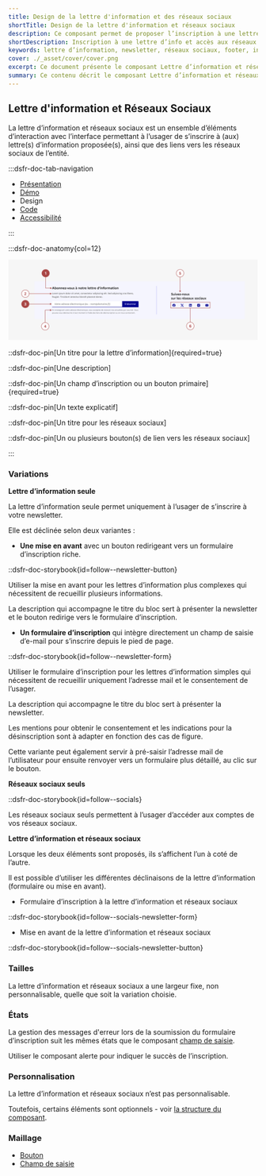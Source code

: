 ```yaml
---
title: Design de la lettre d'information et des réseaux sociaux
shortTitle: Design de la lettre d'information et réseaux sociaux
description: Ce composant permet de proposer l’inscription à une lettre d’information et de diriger vers les réseaux sociaux de l’entité.
shortDescription: Inscription à une lettre d’info et accès aux réseaux sociaux.
keywords: lettre d’information, newsletter, réseaux sociaux, footer, interface, composant, design system, RGPD, accessibilité, usager
cover: ./_asset/cover/cover.png
excerpt: Ce document présente le composant Lettre d’information et réseaux sociaux, destiné à favoriser l’abonnement et la consultation des comptes sociaux, avec recommandations d’intégration et règles éditoriales.
summary: Ce contenu décrit le composant Lettre d’information et réseaux sociaux, conçu pour permettre aux usagers de s’abonner à une ou plusieurs lettres d’information et de consulter les réseaux sociaux de l’entité. Il précise les recommandations d’intégration, notamment sa position dans la page, et les consignes éditoriales telles que l’adaptation du message selon le contexte ou les mentions relatives à l’utilisation des données personnelles. Ce guide s’adresse aux équipes chargées de la conception éditoriale et technique des sites web publics.
---
```


## Lettre d'information et Réseaux Sociaux

La lettre d’information et réseaux sociaux est un ensemble d’éléments d’interaction avec l’interface permettant à l’usager de s’inscrire à (aux) lettre(s) d’information proposée(s), ainsi que des liens vers les réseaux sociaux de l’entité.

:::dsfr-doc-tab-navigation

- [Présentation](../index.md)
- [Démo](../demo/index.md)
- Design
- [Code](../code/index.md)
- [Accessibilité](../accessibility/index.md)

:::

:::dsfr-doc-anatomy{col=12}

![Anatomie de la lettre d'information et des réseaux sociaux](../_asset/anatomy/anatomy-1.png)

::dsfr-doc-pin[Un titre pour la lettre d’information]{required=true}

::dsfr-doc-pin[Une description]

::dsfr-doc-pin[Un champ d’inscription ou un bouton primaire]{required=true}

::dsfr-doc-pin[Un texte explicatif]

::dsfr-doc-pin[Un titre pour les réseaux sociaux]

::dsfr-doc-pin[Un ou plusieurs bouton(s) de lien vers les réseaux sociaux]

:::

### Variations

**Lettre d’information seule**

La lettre d’information seule permet uniquement à l’usager de s’inscrire à votre newsletter.

Elle est déclinée selon deux variantes :

- **Une mise en avant** avec un bouton redirigeant vers un formulaire d’inscription riche.

::dsfr-doc-storybook{id=follow--newsletter-button}

Utiliser la mise en avant pour les lettres d’information plus complexes qui nécessitent de recueillir plusieurs informations.

La description qui accompagne le titre du bloc sert à présenter la newsletter et le bouton redirige vers le formulaire d’inscription.

- **Un formulaire d’inscription** qui intègre directement un champ de saisie d’e-mail pour s’inscrire depuis le pied de page.

::dsfr-doc-storybook{id=follow--newsletter-form}

Utiliser le formulaire d’inscription pour les lettres d’information simples qui nécessitent de recueillir uniquement l’adresse mail et le consentement de l’usager.

La description qui accompagne le titre du bloc sert à présenter la newsletter.

Les mentions pour obtenir le consentement et les indications pour la désinscription sont à adapter en fonction des cas de figure.

Cette variante peut également servir à pré-saisir l’adresse mail de l’utilisateur pour ensuite renvoyer vers un formulaire plus détaillé, au clic sur le bouton.

**Réseaux sociaux seuls**

::dsfr-doc-storybook{id=follow--socials}

Les réseaux sociaux seuls permettent à l’usager d’accéder aux comptes de vos réseaux sociaux.

**Lettre d’information et réseaux sociaux**

Lorsque les deux éléments sont proposés, ils s’affichent l’un à coté de l’autre.

Il est possible d’utiliser les différentes déclinaisons de la lettre d’information (formulaire ou mise en avant).

- Formulaire d’inscription à la lettre d’information et réseaux sociaux

::dsfr-doc-storybook{id=follow--socials-newsletter-form}

- Mise en avant de la lettre d’information et réseaux sociaux

::dsfr-doc-storybook{id=follow--socials-newsletter-button}

### Tailles

La lettre d’information et réseaux sociaux a une largeur fixe, non personnalisable, quelle que soit la variation choisie.

### États

La gestion des messages d'erreur lors de la soumission du formulaire d’inscription suit les mêmes états que le composant [champ de saisie](../../../../input/_part/doc/index.md).

Utiliser le composant alerte pour indiquer le succès de l’inscription.

### Personnalisation

La lettre d’information et réseaux sociaux n’est pas personnalisable.

Toutefois, certains éléments sont optionnels - voir [la structure du composant](#lettre-d-information-et-reseaux-sociaux).

### Maillage

- [Bouton](../../../../button/_part/doc/index.md)
- [Champ de saisie](../../../../input/_part/doc/index.md)
